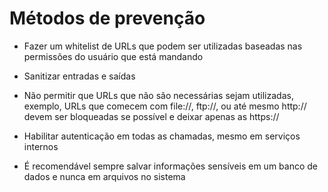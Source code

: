# Métodos de prevenção

- Fazer um whitelist de URLs que podem ser utilizadas baseadas nas permissões do usuário que está mandando

- Sanitizar entradas e saídas

- Não permitir que URLs que não são necessárias sejam utilizadas, exemplo, URLs que comecem com file://, ftp://, ou até mesmo http:// devem ser bloqueadas se possível e deixar apenas as https://

- Habilitar autenticação em todas as chamadas, mesmo em serviços internos

- É recomendável sempre salvar informações sensíveis em um banco de dados e nunca em arquivos no sistema
